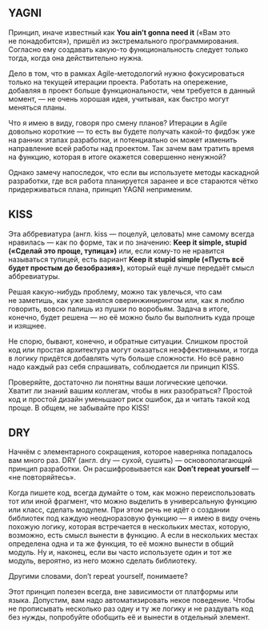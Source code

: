 
## **YAGNI**

Принцип, иначе известный как **You ain’t gonna need it** («Вам это не понадобится»), пришёл из экстремального программирования. Согласно ему создавать какую-то функциональность следует только тогда, когда она действительно нужна.

Дело в том, что в рамках Agile-методологий нужно фокусироваться только на текущей итерации проекта. Работать на опережение, добавляя в проект больше функциональности, чем требуется в данный момент, — не очень хорошая идея, учитывая, как быстро могут меняться планы.

Что я имею в виду, говоря про смену планов? Итерации в Agile довольно короткие — то есть вы будете получать какой-то фидбэк уже на ранних этапах разработки, и потенциально он может изменить направление всей работы над проектом. Так зачем вам тратить время на функцию, которая в итоге окажется совершенно ненужной?

Однако замечу напоследок, что если вы используете методы каскадной разработки, где вся работа планируется заранее и все стараются чётко придерживаться плана, принцип YAGNI неприменим.

## **KISS**

Эта аббревиатура (англ. kiss — поцелуй, целовать) мне самому всегда нравилась — как по форме, так и по значению: **Keep it simple, stupid («Сделай это проще, тупица»)** или, если кому-то не нравится называться тупицей, есть вариант **Keep it stupid simple («Пусть всё будет простым до безобразия»)**, который ещё лучше передаёт смысл аббревиатуры.

Решая какую-нибудь проблему, можно так увлечься, что сам не заметишь, как уже занялся оверинжинирингом или, как я люблю говорить, вовсю палишь из пушки по воробьям. Задача в итоге, конечно, будет решена — но её можно было бы выполнить куда проще и изящнее.

Не спорю, бывают, конечно, и обратные ситуации. Слишком простой код или простая архитектура могут оказаться неэффективными, и тогда в логику придётся добавлять чуть больше сложности. Но всё равно надо каждый раз себя спрашивать, соблюдается ли принцип KISS.

Проверяйте, достаточно ли понятны ваши логические цепочки. Хватит ли знаний вашим коллегам, чтобы в них разобраться? Простой код и простой дизайн уменьшают риск ошибок, да и читать такой код проще. В общем, не забывайте про KISS!

## **DRY**

Начнём с элементарного сокращения, которое наверняка попадалось вам много раз. DRY (англ. dry — сухой, сушить) — основополагающий принцип разработки. Он расшифровывается как **Don’t repeat yourself** — «не повторяйтесь».

Когда пишете код, всегда думайте о том, как можно переиспользовать тот или иной фрагмент, что можно выделить в универсальную функцию или класс, сделать модулем. При этом речь не идёт о создании библиотек под каждую неодноразовую функцию — я имею в виду очень похожую логику, которая встречается в нескольких местах, которую, возможно, есть смысл вынести в функцию. А если в нескольких местах определена одна и та же функция, то её можно вынести в общий модуль. Ну и, наконец, если вы часто используете один и тот же модуль, вероятно, из него можно сделать библиотеку.

Другими словами, don’t repeat yourself, понимаете?

Этот принцип полезен всегда, вне зависимости от платформы или языка. Допустим, вам надо автоматизировать некое поведение. Чтобы не прописывать несколько раз одну и ту же логику и не раздувать код без нужды, попробуйте обобщить её и вынести в отдельный элемент.